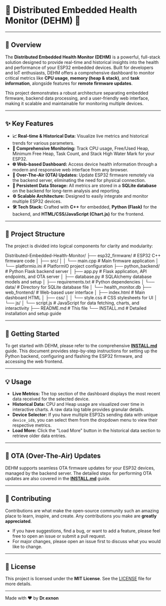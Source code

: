 # 🚀 Distributed Embedded Health Monitor (DEHM) 🚀

---

## 🌟 Overview

The **Distributed Embedded Health Monitor (DEHM)** is a powerful, full-stack solution designed to provide real-time and historical insights into the health and performance of your ESP32 embedded devices. Built for developers and IoT enthusiasts, DEHM offers a comprehensive dashboard to monitor critical metrics like **CPU usage**, **memory (heap & stack)**, and **task information**, alongside features for **remote firmware updates**.

This project demonstrates a robust architecture separating embedded firmware, backend data processing, and a user-friendly web interface, making it scalable and maintainable for monitoring multiple devices.

---

## ✨ Key Features

* **📈 Real-time & Historical Data:** Visualize live metrics and historical trends for various parameters.
* **🧠 Comprehensive Monitoring:** Track CPU usage, Free/Used Heap, Minimum Free Heap, Task Count, and Stack High Water Mark for your ESP32.
* **🌐 Web-based Dashboard:** Access device health information through a modern and responsive web interface from any browser.
* **🔄 Over-The-Air (OTA) Updates:** Update ESP32 firmware remotely via the backend server, eliminating the need for physical connection.
* **💾 Persistent Data Storage:** All metrics are stored in a **SQLite database** on the backend for long-term analysis and reporting.
* **⚙️ Scalable Architecture:** Designed to easily integrate and monitor multiple ESP32 devices.
* **🛠️ Tech Stack:** Crafted with **C++** for embedded, **Python (Flask)** for the backend, and **HTML/CSS/JavaScript (Chart.js)** for the frontend.

---

## 📂 Project Structure

The project is divided into logical components for clarity and modularity:

Distributed-Embedded-Health-Monitor/
├── esp32_firmware/           # ESP32 C++ firmware code
│   ├── src/
│   │   └── main.cpp          # Main firmware application
│   └── platformio.ini        # PlatformIO project configuration
├── python_backend/           # Python Flask backend server
│   ├── app.py                # Flask application, API endpoints, and OTA server
│   ├── database.py           # SQLAlchemy database models and setup
│   ├── requirements.txt      # Python dependencies
│   └── data/                 # Directory for SQLite database file
│       └── health_monitor.db
├── web_frontend/             # Web-based user interface
│   ├── index.html            # Main dashboard HTML
│   ├── css/
│   │   └── style.css         # CSS stylesheets for UI
│   └── js/
│       └── script.js         # JavaScript for data fetching, charts, and interactivity
├── README.md                 # This file
└── INSTALL.md                # Detailed installation and setup guide

---

## 🚀 Getting Started

To get started with DEHM, please refer to the comprehensive **[INSTALL.md](INSTALL.md)** guide. This document provides step-by-step instructions for setting up the Python backend, configuring and flashing the ESP32 firmware, and accessing the web frontend.

---

## 💡 Usage

* **Live Metrics:** The top section of the dashboard displays the most recent data received for the selected device.
* **Historical Data:** CPU and Heap usage are visualized over time in interactive charts. A raw data log table provides granular details.
* **Device Selector:** If you have multiple ESP32s sending data with unique `device_id`s, you can select them from the dropdown menu to view their respective metrics.
* **Load More:** Click the "Load More" button in the historical data section to retrieve older data entries.

---

## 🔄 OTA (Over-The-Air) Updates

DEHM supports seamless OTA firmware updates for your ESP32 devices, managed by the backend server. The detailed steps for performing OTA updates are also covered in the **[INSTALL.md](INSTALL.md)** guide.

---

## 🤝 Contributing

Contributions are what make the open-source community such an amazing place to learn, inspire, and create. Any contributions you make are **greatly appreciated**.

* If you have suggestions, find a bug, or want to add a feature, please feel free to open an issue or submit a pull request.
* For major changes, please open an issue first to discuss what you would like to change.

---

## 📜 License

This project is licensed under the **MIT License**. See the [LICENSE](LICENSE) file for more details.

---

Made with ❤️ by **Dr.exnon**